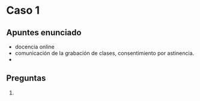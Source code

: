 # Caso 1
## Apuntes enunciado

- docencia online
- comunicación de la grabación de clases, consentimiento por astinencia.
- 
## Preguntas
1. 